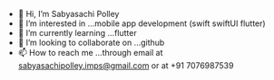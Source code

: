 - 👋 Hi, I’m Sabyasachi Polley
- 👀 I’m interested in ...mobile app development (swift swiftUI flutter)
- 🌱 I’m currently learning ...flutter
- 💞️ I’m looking to collaborate on ...github
- 📫 How to reach me ...through email  at sabyasachipolley.imps@gmail.com or at +91 7076987539

<!---
Sabyasachi1916/Sabyasachi1916 is a ✨ special ✨ repository because its `README.md` (this file) appears on your GitHub profile.
You can click the Preview link to take a look at your changes.
--->

